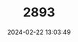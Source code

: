 ---
title: "2893"
category: "Boselaphus tragocamelus"
draft: false
date: 2024-02-22 13:03:49
languages:
  English: ["Bluebuck", "Nilgai"]
  French: ["Nilgau"]
  German: ["Nilgau", "Nilgauantilope"]
  Spanish; Castilian: ["Nilgo"]
---